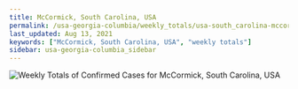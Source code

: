 ```yaml
---
title: McCormick, South Carolina, USA
permalink: /usa-georgia-columbia/weekly_totals/usa-south_carolina-mccormick-weekly_totals.html
last_updated: Aug 13, 2021
keywords: ["McCormick, South Carolina, USA", "weekly totals"]
sidebar: usa-georgia-columbia_sidebar
---
```


![Weekly Totals of Confirmed Cases for McCormick, South Carolina, USA](/covid_tracker/images/graphs/usa-south_carolina-mccormick-weekly_totals_graph.png)

